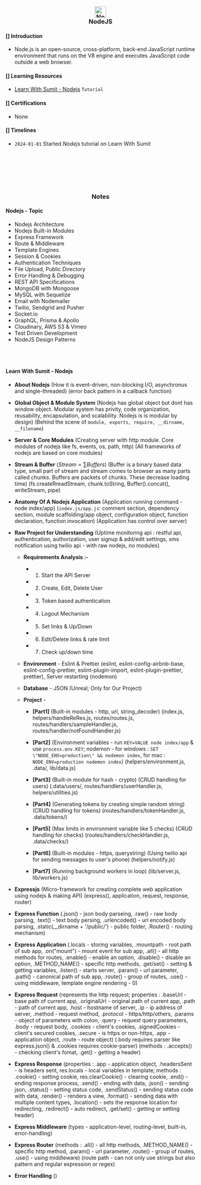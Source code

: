 <h3 align="center">
    <img src="https://cdn.iconscout.com/icon/free/png-512/node-js-1174925.png" alt="NodeJS" width="30" height="30"/>
    <br/>
    <strong>NodeJS</strong>
</h3>

#### [] Introduction

- Node.js is an open-source, cross-platform, back-end JavaScript runtime environment that runs on the V8 engine and executes JavaScript code outside a web browser.

#### [] Learning Resources

- [Learn With Sumit - Nodejs](https://www.youtube.com/playlist?list=PLHiZ4m8vCp9M6HVQv7a36cp8LKzyHIePr) `Tutorial`

#### [] Certifications

- None

#### [] Timelines

- `2024-01-01` Started _Nodejs_ tutorial on Learn With Sumit

<br/>
<br/>
<br/>
<br/>
<br/>
<h3 align="center">Notes</h3>

#### Nodejs - Topic

- Nodejs Architecture
- Nodejs Built-in Modules
- Express Framework
- Route & Middleware
- Template Engines
- Session & Cookies
- Authentication Techniques
- File Upload, Public Directory
- Error Handling & Debugging
- REST API Specifications
- MongoDB with Mongoose
- MySQL with Sequelize
- Email with Nodemailer
- Twilio, Sendgrid and Pusher
- Socket.io
- GraphQL, Prisma & Apollo
- Cloudinary, AWS S3 & Vimeo
- Test Driven Development
- NodeJS Design Patterns

<br/>
<br/>

#### Learn With Sumit - Nodejs

- **About Nodejs** (How it is event-driven, non-blocking I/O, asynchronus and single-threaded) (error back pattern in a callback function)

- **Global Object & Module System** (Nodejs has global object but dont has window object. Modular system has privity, code organization, reusability, encapsulation, and scalability. Nodejs is is modular by design) (Behind the scene of `module, exports, require, __dirname, __filename`)

- **Server & Core Modules** (Creating server with http module. Core modules of nodejs like fs, events, os, path, http) (All frameworks of nodejs are based on core modules)

- **Stream & Buffer** ($Stream = ∑Buffers$) (Buffer is a binary based data type, small part of stream and stream comes to browser as many parts called chunks. Buffers are packets of chunks. These decrease loading time) (fs.createRreadStream, chunk.toString, Buffer().concat(), writeStream, pipe)

- **Anatomy Of A Nodejs Application** (Application running command - node index/app) (`index.js/app.js`: comment section, dependency section, module scaffolding/app object, configuration object, function declaration, function invocation) (Application has control over server)

- **Raw Project for Understanding** (Uptime monitoring api : restful api, authentication, authorization, user signup & add/edit settings, sms notification using twilio api - with raw nodejs, no modules)

  - **Requirements Analysis :-**

    - 1. Start the API Server
    - 2. Create, Edit, Delete User
    - 3. Token based authentication
    - 4. Logout Mechanism
    - 5. Set links & Up/Down
    - 6. Edit/Delete links & rate limit
    - 7. Check up/down time

  - **Environment** - Eslint & Prettier (eslint, eslint-config-airbnb-base, eslint-config-prettier, eslint-plugin-import, eslint-plugin-prettier, prettier), Server restarting (nodemon)

  - **Database** - JSON (Unreal; Only for Our Project)

  - **Project** -

    - **[Part1]** (Built-in modules - http, url, string_decoder) (index.js, helpers/handleReRes.js, routes/routes.js, routes/handlers/sampleHandler.js, routes/handler/notFoundHandler.js)

    - **[Part2]** (Environment variables - run `KEY=VALUE node index/app` & use `process.env.KEY`; nodemon - for windows : `SET \"NODE_ENV=production\" && nodemon index`, for mac : `NODE_ENV=production nodemon index`) (helpers/environment.js, .data/, lib/data.js)

    - **[Part3]** (Built-in module for hash - crypto) (CRUD handling for users) (.data/users/, routes/handlers/userHandler.js, helpers/utilities.js)

    - **[Part4]** (Generating tokens by creating simple random string) (CRUD handling for tokens) (routes/handlers/tokenHandler.js, .data/tokens/)

    - **[Part5]** (Max limits in environment variable like 5 checks) (CRUD handling for checks) (routes/handlers/checkHandler.js, .data/checks/)

    - **[Part6]** (Built-in modules - https, querystring) (Using twilio api for sending messages to user's phone) (helpers/notify.js)

    - **[Part7]** (Running background workers in loop) (lib/server.js, lib/workers.js)

- **Expressjs** (Micro-framework for creating complete web application using nodejs & making API) (express(), application, request, response, router)

- **Express Function** (.json() - json body parseing, .raw() - raw body parsing, .text() - text body persing, .urlencoded() - url encoded body parsing, .static(\_\_dirname + '/public/') - public folder, .Router() - routing mechanism)

- **Express Application** (.locals - storing variables, .mountpath - root path of sub app, .on("mount") - mount event for sub app, .all() - all http methods for routes, .enable() - enable an option, .disable() - disable an option, .METHOD_NAME() - specific http methods, .get/set() - setting & getting variables, .listen() - starts server, .param() - url parameter, .path() - canonical path of sub app, .route() - group of routes, .use() - using middleware, template engine rendering - 0)

- **Express Request** (represents the http request; properties : .baseUrl - base path of current app, .originalUrl - original path of current app, .path - path of current app, .host - hostname of server, .ip - ip address of server, .method - request method, .protocol - https/http/others, .params - object of parameters with colon, .query - request query parameters, .body - request body, .cookies - client's cookies, .signedCookies - client's secured cookies, .secure - is https or non-https, .app - application object, .route - route object) (.body requires parser like express.json() & .cookies requires cookie-parser) (methods : .accepts() - checking client's fomat, .get() - getting a header)

- **Express Response** (properties : .app - application object, .headersSent - is headers sent, res.locals - local variables in template; methods : .cookie() - setting cookie, res.clearCookie() - clearing cookie, .end() - ending response process, .send() - ending with data, .json() - sending json, .status() - setting status code, .sendStatus() - sending status code with data, .render() - renders a view, .format() - sending data with multiple content types, .location() - sets the response location for redirecting, .redirect() - auto redirect, .get/set() - getting or setting header)

- **Express Middleware** (types - application-level, routing-level, built-in, error-handling)

- **Express Router** (methods : .all() - all http methods, .METHOD_NAME() - specific http method, .param() - url parameter, .route() - group of routes, .use() - using middleware) (route path - can not only use strings but also pattern and regular expression or regex)

- **Error Handling** ()
